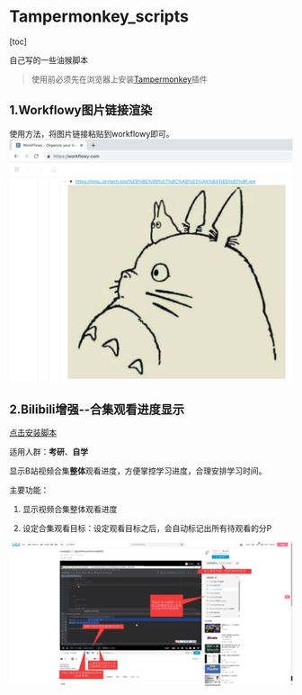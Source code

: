 # Tampermonkey_scripts
[toc]

自己写的一些油猴脚本

> 使用前必须先在浏览器上安装[Tampermonkey](https://chrome.google.com/webstore/detail/tampermonkey/dhdgffkkebhmkfjojejmpbldmpobfkfo?utm_source=chrome-ntp-icon)插件

## 1.Workflowy图片链接渲染

使用方法，将图片链接粘贴到workflowy即可。
![](preview/Workflowy图片链接渲染插件.png)

## 2.Bilibili增强--合集观看进度显示


[点击安装脚本](https://github.com/zkytech/Tampermonkey_scripts/raw/master/bilibili-collection-enhance.user.js)

适用人群：**考研**、**自学**

显示B站视频合集**整体**观看进度，方便掌控学习进度，合理安排学习时间。

主要功能：

1. 显示视频合集整体观看进度

2. 设定合集观看目标：设定观看目标之后，会自动标记出所有待观看的分P


![功能预览](preview/Bilibili增强--合集观看进度显示.png)
